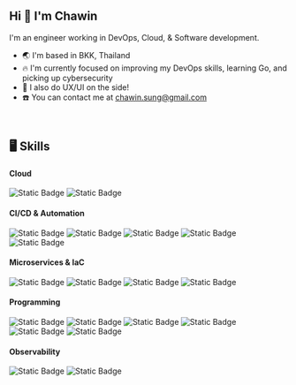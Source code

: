## Hi 👋 I'm Chawin
I'm an engineer working in DevOps, Cloud, & Software development.

* 🌏  I'm based in BKK, Thailand
* 🔥  I'm currently focused on improving my DevOps skills, learning Go, and picking up cybersecurity
* 🎨  I also do UX/UI on the side!
* ☎️  You can contact me at [chawin.sung@gmail.com](mailto:chawin.sung@gmail.com)
<br>

## 🖥️ Skills

#### Cloud
![Static Badge](https://img.shields.io/badge/Azure-%230078D3?style=flat&logo=icloud&logoColor=%230078D3&labelColor=black)
![Static Badge](https://img.shields.io/badge/AWS-%23FF8E04?style=flat&logo=icloud&logoColor=%23FF8E04&labelColor=black)


#### CI/CD & Automation
![Static Badge](https://img.shields.io/badge/Bash-%23242C35?style=flat&logo=gnubash&logoColor=white&labelColor=black)
![Static Badge](https://img.shields.io/badge/GitHub-%23181717?style=flat&logo=github&logoColor=white&labelColor=black)
![Static Badge](https://img.shields.io/badge/GitLab-%23FC6D26?style=flat&logo=gitlab&logoColor=%23FC6D26&labelColor=black)
![Static Badge](https://img.shields.io/badge/ArgoCD-%23F76E3C?style=flat&logo=argo&logoColor=%23F76E3C&labelColor=black)
![Static Badge](https://img.shields.io/badge/Jenkins-%23D24939?style=flat&logo=jenkins&logoColor=%23D24939&labelColor=black)


#### Microservices & IaC
![Static Badge](https://img.shields.io/badge/Docker-%232496ED?style=flat&logo=docker&logoColor=%232496ED&labelColor=black)
![Static Badge](https://img.shields.io/badge/Kubernetes-%23326CE5?style=flat&logo=kubernetes&logoColor=%23326CE5&labelColor=black)
![Static Badge](https://img.shields.io/badge/Helm-%230F1689?style=flat&logo=helm&logoColor=white&labelColor=black)
![Static Badge](https://img.shields.io/badge/Terraform-%235F3ADD?style=flat&logo=terraform&logoColor=%235F3ADD&labelColor=black)


#### Programming
![Static Badge](https://img.shields.io/badge/Python-%233776AB?style=flat&logo=python&logoColor=%233776AB&labelColor=black)
![Static Badge](https://img.shields.io/badge/Java-%23E9911F?style=flat&logo=spring&logoColor=%23E9911F&labelColor=black&color=%23E9911F)
![Static Badge](https://img.shields.io/badge/Html5-%23E65127?style=flat&logo=html5&logoColor=%23E65127&labelColor=black)
![Static Badge](https://img.shields.io/badge/JavaScript-%23F7DF1E?style=flat&logo=javascript&logoColor=%23F7DF1E&labelColor=black)
![Static Badge](https://img.shields.io/badge/CSS-%230C6FB2?style=flat&logo=css&logoColor=%230C6FB2&labelColor=black)
![Static Badge](https://img.shields.io/badge/React-%2361DAFB?style=flat&logo=react&logoColor=%2361DAFB&labelColor=black)

#### Observability
![Static Badge](https://img.shields.io/badge/Grafana-%23F46800?style=flat&logo=grafana&logoColor=%23F46800&labelColor=black)
![Static Badge](https://img.shields.io/badge/Prometheus-%23E6522C?style=flat&logo=prometheus&logoColor=%23E6522C&labelColor=black)


